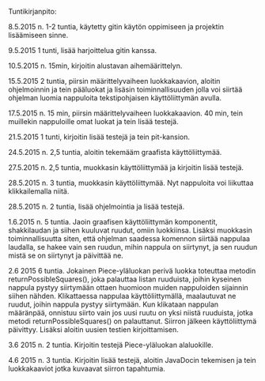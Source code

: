 Tuntikirjanpito:

8.5.2015
n. 1-2 tuntia, käytetty gitin käytön oppimiseen ja projektin lisäämiseen sinne.

9.5.2015
1 tunti, lisää harjoittelua gitin kanssa.

10.5.2015
n. 15min, kirjoitin alustavan aihemäärittelyn.

15.5.2015
2 tuntia, piirsin määrittelyvaiheen luokkakaavion, aloitin ohjelmoinnin ja tein pääluokat ja lisäsin toiminnallisuuden jolla voi siirtää ohjelman luomia nappuloita tekstipohjaisen käyttöliittymän avulla.

17.5.2015
n. 15 min, piirsin määrittelyvaiheen luokkakaavion.
40 min, tein muillekin nappuloille omat luokat ja tein lisää testejä.

21.5.2015
1 tunti, kirjoitin lisää testejä ja tein pit-kansion.

24.5.2015
n. 2,5 tuntia, aloitin tekemääm graafista käyttöliittymää.

27.5.2015
n. 2,5 tuntia, muokkasin käyttöliittymää ja kirjoitin lisää testejä.

28.5.2015
n. 3 tuntia, muokkasin käyttöliittymää. Nyt nappuloita voi liikuttaa klikkailemalla niitä.

28.5.2015
n. 2 tuntia, lisää ohjelmointia ja lisää testejä.

1.6.2015
n. 5 tuntia. Jaoin graafisen käyttöliittymän komponentit, shakkilaudan ja siihen kuuluvat ruudut, omiin luokkiinsa. Lisäksi muokkasin toiminnallisuutta siten, että ohjelman saadessa komennon siirtää nappulaa laudalla, se hakee vain sen ruudun, mihin nappula on siirtynyt, ja sen ruudun mistä se on siirtynyt ja päivittää ne.

2.6 2015
6 tuntia. Jokainen Piece-yläluokan perivä luokka toteuttaa metodin returnPossibleSquares(), joka palauttaa listan ruuduista, joihin kyseinen nappula pystyy siirtymään ottaen huomioon muiden nappuloiden sijainnin siihen nähden. Klikattaessa nappulaa käyttöliittymällä, maalautuvat ne ruudut, joihin nappula pystyy siirtymään. Kun klikataan nappulan määränpää, onnistuu siirto vain jos uusi ruutu on yksi niistä ruuduista, jotka metodi returnPossibleSquares() on palauttanut. Siirron jälkeen käyttöliittymä päivittyy. Lisäksi aloitin uusien testien kirjoittamisen.

3.6 2015
n. 2 tuntia. Kirjoitin testejä Piece-yläluokan alaluokille.

4.6 2015
n. 3 tuntia. Kirjoitin lisää testejä, aloitin JavaDocin tekemisen ja tein luokkakaaviot jotka kuvaavat siirron tapahtumia.
